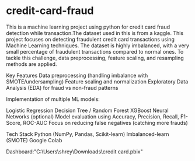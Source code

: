 # credit-card-fraud
This is a machine learning project using python for credit card fraud detection while transaction.The dataset used in this is from a kaggle.
This project focuses on detecting fraudulent credit card transactions using Machine Learning techniques. The dataset is highly imbalanced, with a very small percentage of fraudulent transactions compared to normal ones. To tackle this challenge, data preprocessing, feature scaling, and resampling methods are applied.

Key Features
Data preprocessing (handling imbalance with SMOTE/undersampling)
Feature scaling and normalization
Exploratory Data Analysis (EDA) for fraud vs non-fraud patterns

Implementation of multiple ML models:

Logistic Regression
Decision Tree / Random Forest
XGBoost
Neural Networks (optional)
Model evaluation using Accuracy, Precision, Recall, F1-Score, ROC-AUC
Focus on reducing false negatives (catching more frauds)

 Tech Stack
Python (NumPy, Pandas, Scikit-learn)
Imbalanced-learn (SMOTE)
Google Colab

Dashboard:"C:\Users\shrey\Downloads\credit card.pbix"
